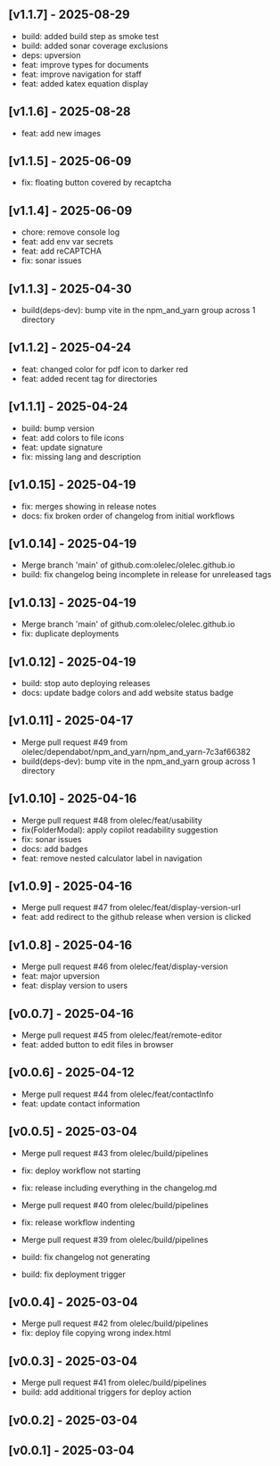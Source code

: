 ## [v1.1.7] - 2025-08-29

- build: added build step as smoke test
- build: added sonar coverage exclusions
- deps: upversion
- feat: improve types for documents
- feat: improve navigation for staff
- feat: added katex equation display

## [v1.1.6] - 2025-08-28

- feat: add new images

## [v1.1.5] - 2025-06-09

- fix: floating button covered by recaptcha

## [v1.1.4] - 2025-06-09

- chore: remove console log
- feat: add env var secrets
- feat: add reCAPTCHA
- fix: sonar issues

## [v1.1.3] - 2025-04-30

- build(deps-dev): bump vite in the npm_and_yarn group across 1 directory

## [v1.1.2] - 2025-04-24

- feat: changed color for pdf icon to darker red
- feat: added recent tag for directories

## [v1.1.1] - 2025-04-24

- build: bump version
- feat: add colors to file icons
- feat: update signature
- fix: missing lang and description

## [v1.0.15] - 2025-04-19

- fix: merges showing in release notes
- docs: fix broken order of changelog from initial workflows

## [v1.0.14] - 2025-04-19

- Merge branch 'main' of github.com:olelec/olelec.github.io
- build: fix changelog being incomplete in release for unreleased tags

## [v1.0.13] - 2025-04-19

- Merge branch 'main' of github.com:olelec/olelec.github.io
- fix: duplicate deployments

## [v1.0.12] - 2025-04-19

- build: stop auto deploying releases
- docs: update badge colors and add website status badge

## [v1.0.11] - 2025-04-17

- Merge pull request #49 from olelec/dependabot/npm_and_yarn/npm_and_yarn-7c3af66382
- build(deps-dev): bump vite in the npm_and_yarn group across 1 directory

## [v1.0.10] - 2025-04-16

- Merge pull request #48 from olelec/feat/usability
- fix(FolderModal): apply copilot readability suggestion
- fix: sonar issues
- docs: add badges
- feat: remove nested calculator label in navigation

## [v1.0.9] - 2025-04-16

- Merge pull request #47 from olelec/feat/display-version-url
- feat: add redirect to the github release when version is clicked

## [v1.0.8] - 2025-04-16

- Merge pull request #46 from olelec/feat/display-version
- feat: major upversion
- feat: display version to users

## [v0.0.7] - 2025-04-16

- Merge pull request #45 from olelec/feat/remote-editor
- feat: added button to edit files in browser

## [v0.0.6] - 2025-04-12

- Merge pull request #44 from olelec/feat/contactInfo
- feat: update contact information

## [v0.0.5] - 2025-03-04

- Merge pull request #43 from olelec/build/pipelines
- fix: deploy workflow not starting
- fix: release including everything in the changelog.md

- Merge pull request #40 from olelec/build/pipelines
- fix: release workflow indenting
- Merge pull request #39 from olelec/build/pipelines
- build: fix changelog not generating
- build: fix deployment trigger

## [v0.0.4] - 2025-03-04

- Merge pull request #42 from olelec/build/pipelines
- fix: deploy file copying wrong index.html

## [v0.0.3] - 2025-03-04

- Merge pull request #41 from olelec/build/pipelines
- build: add additional triggers for deploy action

## [v0.0.2] - 2025-03-04

## [v0.0.1] - 2025-03-04
